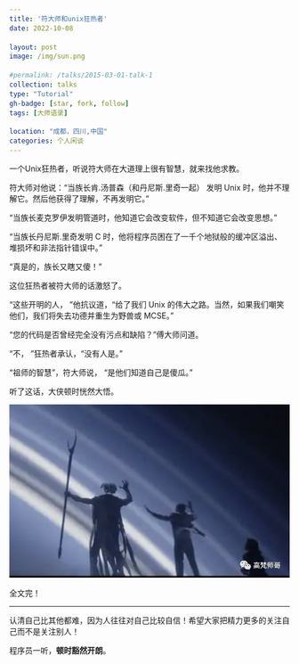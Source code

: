 ```yaml
---
title: '符大师和unix狂热者'
date: 2022-10-08

layout: post
image: /img/sun.png

#permalink: /talks/2015-03-01-talk-1
collection: talks
type: "Tutorial"
gh-badge: [star, fork, follow]
tags: [大师语录]

location: "成都，四川,中国"
categories: 个人闲谈
---
```


一个Unix狂热者，听说符大师在大道理上很有智慧，就来找他求教。

符大师对他说：“当族长肯.汤普森（和丹尼斯.里奇一起） 发明 Unix 时，他并不理解它。然后他获得了理解，不再发明它。”

“当族长麦克罗伊发明管道时，他知道它会改变软件，但不知道它会改变思想。”

“当族长丹尼斯.里奇发明 C 时，他将程序员困在了一千个地狱般的缓冲区溢出、堆损坏和非法指针错误中。”

“真是的，族长又瞎又傻！”

这位狂热者被符大师的话激怒了。

“这些开明的人， ”他抗议道，“给了我们 Unix 的伟大之路。当然，如果我们嘲笑他们，我们将失去功德并重生为野兽或 MCSE。”

“您的代码是否曾经完全没有污点和缺陷？”傅大师问道。

“不， ”狂热者承认，“没有人是。”

“祖师的智慧”，符大师说， “是他们知道自己是傻瓜。”

听了这话，大侠顿时恍然大悟。

![kuangre](/img/blog/kuangrezhe.png)

全文完！

---------------------

认清自己比其他都难，因为人往往对自己比较自信！希望大家把精力更多的关注自己而不是关注别人！


程序员一听，**顿时豁然开朗**。
